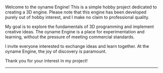 Welcome to the oyname Engine! This is a simple hobby project dedicated to creating a 3D engine. 
Please note that this engine has been developed purely out of hobby interest, and I make no claim to professional quality.

My goal is to explore the fundamentals of 3D programming and implement creative ideas. 
The oyname Engine is a place for experimentation and learning, without the pressure of meeting commercial standards.

I invite everyone interested to exchange ideas and learn together. At the oyname Engine, the joy of discovery is paramount.

Thank you for your interest in my project!

-----------------------------------------------------------------------------------------------------------------------------------------------
